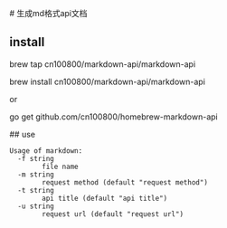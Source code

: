 # 生成md格式api文档

## install

brew tap cn100800/markdown-api/markdown-api

brew install cn100800/markdown-api/markdown-api

or

go get github.com/cn100800/homebrew-markdown-api

## use

```shell
Usage of markdown:
  -f string
    	file name
  -m string
    	request method (default "request method")
  -t string
    	api title (default "api title")
  -u string
    	request url (default "request url")
```



